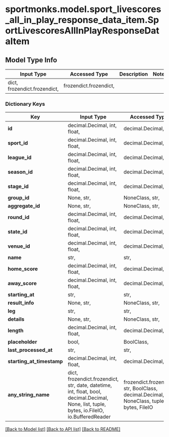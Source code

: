 # sportmonks.model.sport_livescores_all_in_play_response_data_item.SportLivescoresAllInPlayResponseDataItem

## Model Type Info
Input Type | Accessed Type | Description | Notes
------------ | ------------- | ------------- | -------------
dict, frozendict.frozendict,  | frozendict.frozendict,  |  | 

### Dictionary Keys
Key | Input Type | Accessed Type | Description | Notes
------------ | ------------- | ------------- | ------------- | -------------
**id** | decimal.Decimal, int, float,  | decimal.Decimal,  |  | [optional] 
**sport_id** | decimal.Decimal, int, float,  | decimal.Decimal,  |  | [optional] 
**league_id** | decimal.Decimal, int, float,  | decimal.Decimal,  |  | [optional] 
**season_id** | decimal.Decimal, int, float,  | decimal.Decimal,  |  | [optional] 
**stage_id** | decimal.Decimal, int, float,  | decimal.Decimal,  |  | [optional] 
**group_id** | None, str,  | NoneClass, str,  |  | [optional] 
**aggregate_id** | None, str,  | NoneClass, str,  |  | [optional] 
**round_id** | decimal.Decimal, int, float,  | decimal.Decimal,  |  | [optional] 
**state_id** | decimal.Decimal, int, float,  | decimal.Decimal,  |  | [optional] 
**venue_id** | decimal.Decimal, int, float,  | decimal.Decimal,  |  | [optional] 
**name** | str,  | str,  |  | [optional] 
**home_score** | decimal.Decimal, int, float,  | decimal.Decimal,  |  | [optional] 
**away_score** | decimal.Decimal, int, float,  | decimal.Decimal,  |  | [optional] 
**starting_at** | str,  | str,  |  | [optional] 
**result_info** | None, str,  | NoneClass, str,  |  | [optional] 
**leg** | str,  | str,  |  | [optional] 
**details** | None, str,  | NoneClass, str,  |  | [optional] 
**length** | decimal.Decimal, int, float,  | decimal.Decimal,  |  | [optional] 
**placeholder** | bool,  | BoolClass,  |  | [optional] 
**last_processed_at** | str,  | str,  |  | [optional] 
**starting_at_timestamp** | decimal.Decimal, int, float,  | decimal.Decimal,  |  | [optional] 
**any_string_name** | dict, frozendict.frozendict, str, date, datetime, int, float, bool, decimal.Decimal, None, list, tuple, bytes, io.FileIO, io.BufferedReader | frozendict.frozendict, str, BoolClass, decimal.Decimal, NoneClass, tuple, bytes, FileIO | any string name can be used but the value must be the correct type | [optional]

[[Back to Model list]](../../README.md#documentation-for-models) [[Back to API list]](../../README.md#documentation-for-api-endpoints) [[Back to README]](../../README.md)

